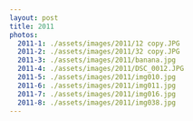 ```yaml
---
layout: post
title: 2011
photos:
  2011-1: ./assets/images/2011/12 copy.JPG
  2011-2: ./assets/images/2011/32 copy.JPG
  2011-3: ./assets/images/2011/banana.jpg
  2011-4: ./assets/images/2011/DSC_0012.JPG
  2011-5: ./assets/images/2011/img010.jpg
  2011-6: ./assets/images/2011/img011.jpg
  2011-7: ./assets/images/2011/img016.jpg
  2011-8: ./assets/images/2011/img038.jpg
---
```

